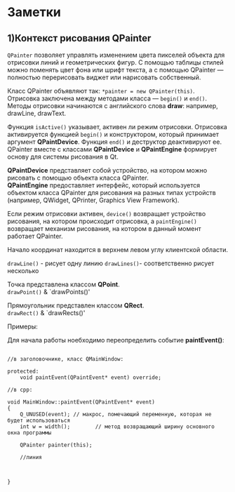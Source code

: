 __Заметки__
==========  

__1)Контекст рисования QPainter__
-------------------------------------  

`QPainter` позволяет управлять изменением цвета пикселей объекта для отрисовки линий и геометрических фигур. С помощью таблицы стилей можно поменять цвет фона или шрифт текста, а с помощью QPainter — полностью перерисовать виджет или нарисовать собственный.  

Класс QPainter объявляют так: `*painter = new QPainter(this)`. Отрисовка заключена между методами класса — `begin()` и `end()`. Методы отрисовки начинаются с английского слова __draw__: например, drawLine, drawText.  

Функция `isActive()` указывает, активен ли режим отрисовки. Отрисовка активируется функцией `begin()` и конструктором, который принимает аргумент __QPaintDevice__. Функция `end()` и деструктор деактивируют ее. QPainter вместе с классами __QPaintDevice__ и __QPaintEngine__ формирует основу для системы рисования в Qt.  

__QPaintDevice__ представляет собой устройство, на котором можно рисовать с помощью объекта класса QPainter.  
__QPaintEngine__ предоставляет интерфейс, который используется объектом класса QPainter для рисования на разных типах устройств (например, QWidget, QPrinter, Graphics View Framework).  

Если режим отрисовки активен, `device()` возвращает устройство рисования, на котором происходит отрисовка, а `paintEngine()` возвращает механизм рисования, на котором в данный момент работает QPainter.

Начало координат находится в верхнем левом углу клиентской области.

`drawLine()`  - рисует одну линию 
`drawLines()`- соответственно рисует несколько

Точка представлена классом __QPoint__.  
`drawPoint()` & `drawPoints()'

Прямоугольник представлен классом __QRect__.  
`drawRect()` & `drawRects()'  

Примеры:

Для начала работы ноебходимо переопределить событие __paintEvent()__:
<pre><code>
//в заголовочнике, класс QMainWindow:

protected:
    void paintEvent(QPaintEvent* event) override;

//в срр:

void MainWindow::paintEvent(QPaintEvent* event)
{
    Q_UNUSED(event); // макрос, помечающий переменную, которая не будет использоваться
    int w = width();        // метод возвращающий ширину основного окна программы

    QPainter painter(this);
    
    //линия
    
    
    
}
</pre></code>